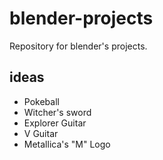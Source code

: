# blender-projects
Repository for blender's projects.

## ideas
- Pokeball
- Witcher's sword
- Explorer Guitar
- V Guitar
- Metallica's "M" Logo
